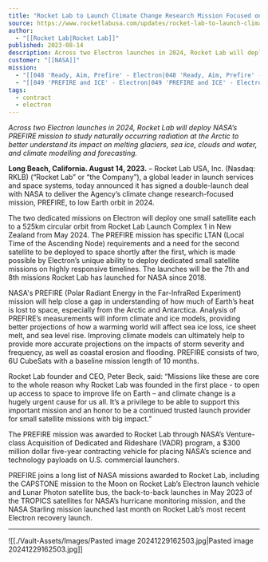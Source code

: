```yaml
---
title: "Rocket Lab to Launch Climate Change Research Mission Focused on Arctic Ice Caps for NASA "
source: https://www.rocketlabusa.com/updates/rocket-lab-to-launch-climate-change-research-mission-focused-on-arctic-ice-caps-for-nasa/
author:
  - "[[Rocket Lab|Rocket Lab]]"
published: 2023-08-14
description: Across two Electron launches in 2024, Rocket Lab will deploy NASA’s PREFIRE mission to study naturally occurring radiation at the Arctic to better understand its impact on melting glaciers, sea ice, clouds and water, and climate modelling and forecasting.
customer: "[[NASA]]"
mission:
  - "[[048 'Ready, Aim, Prefire' - Electron|048 'Ready, Aim, Prefire' - Electron]]"
  - "[[049 'PREFIRE and ICE' - Electron|049 'PREFIRE and ICE' - Electron]]"
tags:
  - contract
  - electron
---
```

*Across two Electron launches in 2024, Rocket Lab will deploy NASA’s PREFIRE mission to study naturally occurring radiation at the Arctic to better understand its impact on melting glaciers, sea ice, clouds and water, and climate modelling and forecasting.*

**Long Beach, California. August 14, 2023.** – Rocket Lab USA, Inc. (Nasdaq: RKLB) (“Rocket Lab” or “the Company”), a global leader in launch services and space systems, today announced it has signed a double-launch deal with NASA to deliver the Agency’s climate change research-focused mission, PREFIRE, to low Earth orbit in 2024.

The two dedicated missions on Electron will deploy one small satellite each to a 525km circular orbit from Rocket Lab Launch Complex 1 in New Zealand from May 2024. The PREFIRE mission has specific LTAN (Local Time of the Ascending Node) requirements and a need for the second satellite to be deployed to space shortly after the first, which is made possible by Electron’s unique ability to deploy dedicated small satellite missions on highly responsive timelines. The launches will be the 7th and 8th missions Rocket Lab has launched for NASA since 2018.

NASA's PREFIRE (Polar Radiant Energy in the Far-InfraRed Experiment) mission will help close a gap in understanding of how much of Earth’s heat is lost to space, especially from the Arctic and Antarctica. Analysis of PREFIRE’s measurements will inform climate and ice models, providing better projections of how a warming world will affect sea ice loss, ice sheet melt, and sea level rise. Improving climate models can ultimately help to provide more accurate projections on the impacts of storm severity and frequency, as well as coastal erosion and flooding. PREFIRE consists of two, 6U CubeSats with a baseline mission length of 10 months.

Rocket Lab founder and CEO, Peter Beck, said: “Missions like these are core to the whole reason why Rocket Lab was founded in the first place - to open up access to space to improve life on Earth – and climate change is a hugely urgent cause for us all. It’s a privilege to be able to support this important mission and an honor to be a continued trusted launch provider for small satellite missions with big impact.”

The PREFIRE mission was awarded to Rocket Lab through NASA’s Venture-class Acquisition of Dedicated and Rideshare (VADR) program, a $300 million dollar five-year contracting vehicle for placing NASA’s science and technology payloads on U.S. commercial launchers.

PREFIRE joins a long list of NASA missions awarded to Rocket Lab, including the CAPSTONE mission to the Moon on Rocket Lab’s Electron launch vehicle and Lunar Photon satellite bus, the back-to-back launches in May 2023 of the TROPICS satellites for NASA’s hurricane monitoring mission, and the NASA Starling mission launched last month on Rocket Lab’s most recent Electron recovery launch.

---

![[./Vault-Assets/Images/Pasted image 20241229162503.jpg|Pasted image 20241229162503.jpg]]